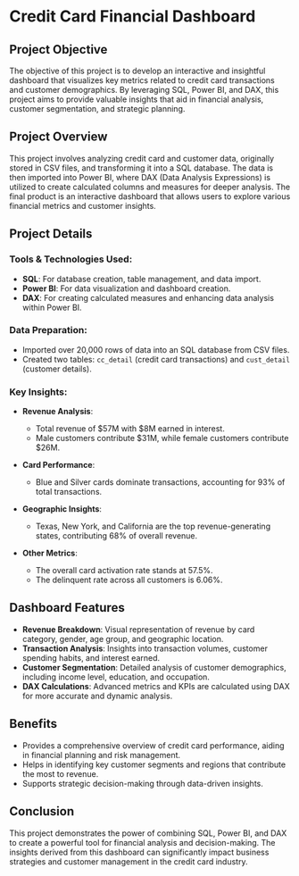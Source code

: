 # Credit Card Financial Dashboard

## Project Objective
The objective of this project is to develop an interactive and insightful dashboard that visualizes key metrics related to credit card transactions and customer demographics. By leveraging SQL, Power BI, and DAX, this project aims to provide valuable insights that aid in financial analysis, customer segmentation, and strategic planning.

## Project Overview
This project involves analyzing credit card and customer data, originally stored in CSV files, and transforming it into a SQL database. The data is then imported into Power BI, where DAX (Data Analysis Expressions) is utilized to create calculated columns and measures for deeper analysis. The final product is an interactive dashboard that allows users to explore various financial metrics and customer insights.

## Project Details

### Tools & Technologies Used:
- **SQL**: For database creation, table management, and data import.
- **Power BI**: For data visualization and dashboard creation.
- **DAX**: For creating calculated measures and enhancing data analysis within Power BI.

### Data Preparation:
- Imported over 20,000 rows of data into an SQL database from CSV files.
- Created two tables: `cc_detail` (credit card transactions) and `cust_detail` (customer details).

### Key Insights:

- **Revenue Analysis**:
  - Total revenue of $57M with $8M earned in interest.
  - Male customers contribute $31M, while female customers contribute $26M.
  
- **Card Performance**:
  - Blue and Silver cards dominate transactions, accounting for 93% of total transactions.
  
- **Geographic Insights**:
  - Texas, New York, and California are the top revenue-generating states, contributing 68% of overall revenue.
  
- **Other Metrics**:
  - The overall card activation rate stands at 57.5%.
  - The delinquent rate across all customers is 6.06%.

## Dashboard Features

- **Revenue Breakdown**: Visual representation of revenue by card category, gender, age group, and geographic location.
- **Transaction Analysis**: Insights into transaction volumes, customer spending habits, and interest earned.
- **Customer Segmentation**: Detailed analysis of customer demographics, including income level, education, and occupation.
- **DAX Calculations**: Advanced metrics and KPIs are calculated using DAX for more accurate and dynamic analysis.

## Benefits

- Provides a comprehensive overview of credit card performance, aiding in financial planning and risk management.
- Helps in identifying key customer segments and regions that contribute the most to revenue.
- Supports strategic decision-making through data-driven insights.

## Conclusion
This project demonstrates the power of combining SQL, Power BI, and DAX to create a powerful tool for financial analysis and decision-making. The insights derived from this dashboard can significantly impact business strategies and customer management in the credit card industry.
